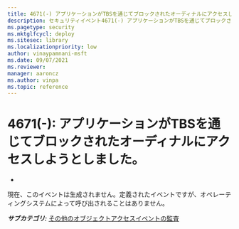 ```yaml
---
title: 4671(-) アプリケーションがTBSを通じてブロックされたオーディナルにアクセスしようとしました。
description: セキュリティイベント4671(-) アプリケーションがTBSを通じてブロックされたオーディナルにアクセスしようとしました、について説明します。
ms.pagetype: security
ms.mktglfcycl: deploy
ms.sitesec: library
ms.localizationpriority: low
author: vinaypamnani-msft
ms.date: 09/07/2021
ms.reviewer: 
manager: aaroncz
ms.author: vinpa
ms.topic: reference
---
```


# 4671(-): アプリケーションがTBSを通じてブロックされたオーディナルにアクセスしようとしました。

*
現在、このイベントは生成されません。定義されたイベントですが、オペレーティングシステムによって呼び出されることはありません。

***サブカテゴリ:***&nbsp;[その他のオブジェクトアクセスイベントの監査](audit-other-object-access-events.md)


